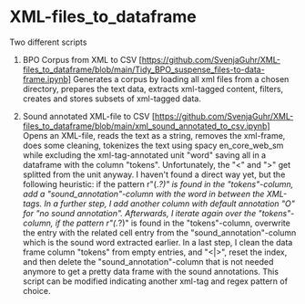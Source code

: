 # XML-files_to_dataframe

Two different scripts

1) BPO Corpus from XML to CSV [https://github.com/SvenjaGuhr/XML-files_to_dataframe/blob/main/Tidy_BPO_suspense_files-to-data-frame.ipynb]
Generates a corpus by loading all xml files from a chosen directory, prepares the text data, extracts xml-tagged content, filters, creates and stores subsets of xml-tagged data.

2) Sound annotated XML-file to CSV [https://github.com/SvenjaGuhr/XML-files_to_dataframe/blob/main/xml_sound_annotated_to_csv.ipynb]
Opens an XML-file, reads the text as a string, removes the xml-frame, does some cleaning, tokenizes the text using spacy en_core_web_sm while excluding the xml-tag-annotated unit "<sound>word</sound>" saving all in a dataframe with the column "tokens". Unfortunately, the "<" and ">" get splitted from the unit anyway. I haven't found a direct way yet, but the following heuristic:  if the pattern r"<sound>(.*?)</sound>" is found in the "tokens"-column, add a "sound_annotation"-column with the word in between the XML-tags. In a further step, I add another column with default annotation "O" for "no sound annotation". Afterwards, I iterate again over the "tokens"-column, if the pattern r"<sound>(.*?)</sound>" is found in the "tokens"-column, overwrite the entry with the related cell entry from the "sound_annotation"-column which is the sound word extracted earlier. In a last step, I clean the data frame column "tokens" from empty entries, and "<|>", reset the index, and then delete the "sound_annotation"-column that is not needed anymore to get a pretty data frame with the sound annotations.
This script can be modified indicating another xml-tag and regex pattern of choice.
